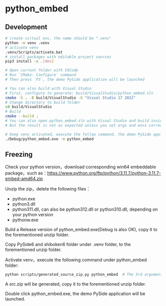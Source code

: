 # python_embed

## Development

```bash
# create virtual env, the name should be ".venv"
python -m venv .venv
# activate venv
.venv/Scripts/activate.bat
# install packages with editable project sources
pip3 install -e .[dev]

# Open current folder with VSCode
# Run `CMake: Configure` command
# Then press `F5`, the demo PySide application will be launched

# You can also build with Visual Studio
# First, configure to generate: build/VisualStudio/python_embed.sln
cmake -S . -B build/VisualStudio -G "Visual Studio 17 2022"
# Change directory to build folder
cd build/VisualStudio
# Build
cmake --build .
# You can also open python_embed.sln with Visual Studio and build inside Visual Studio
# But the result is not as expected unless you set args and envs correctly (See `.vscode/launch.json` for more information)

# Keep venv activated, execute the follow command, the demo PySide application will also be launched
./Debug/python_embed.exe -m python_embed
```

## Freezing

Check your python version，download corresponding win64 embeddable package，such as：https://www.python.org/ftp/python/3.11.7/python-3.11.7-embed-amd64.zip

Unzip the zip，delete the following files：

- python.exe
- python3.dll
- python311.dll, can also be python312.dll or python310.dll, depending on your python version
- pythonw.exe

Build a Release version of python_embed.exe(Debug is also OK), copy it to the forementioned unzip folder.

Copy PySide6 and shiboken6 folder under .venv folder, to the forementioned unzip folder.

Activate venv，execute the following command under python_embed folder:

```bash
python scripts/generated_source_zip.py python_embed  # The 3rd argument is the name of the entry python module
```

A src.zip will be generated, copy it to the forementioned unzip folder.

Double click python_embed.exe, the demo PySide application will be launched.
